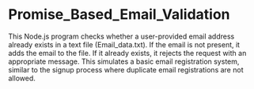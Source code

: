 # Promise_Based_Email_Validation
This Node.js program checks whether a user-provided email address already exists in a text file (Email_data.txt). If the email is not present, it adds the email to the file. If it already exists, it rejects the request with an appropriate message.
This simulates a basic email registration system, similar to the signup process where duplicate email registrations are not allowed.
